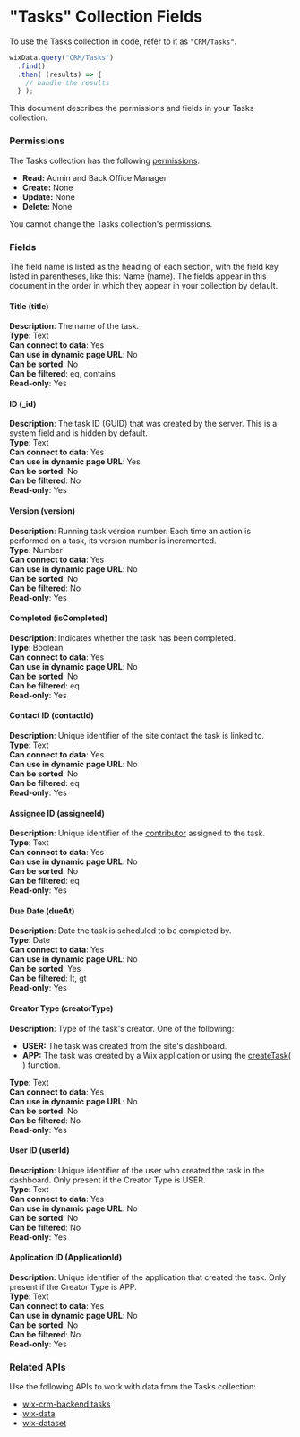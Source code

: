 

# "Tasks" Collection Fields







To use the Tasks collection in code, refer to it as `"CRM/Tasks"`.

```javascript
wixData.query("CRM/Tasks")
  .find()
  .then( (results) => {
    // handle the results
  } );
```

This document describes the permissions and fields in your Tasks collection. 

### Permissions 

The Tasks collection has the following [permissions](https://support.wix.com/en/article/about-collection-permissions):

-   **Read:** Admin and Back Office Manager
-   **Create:** None
-   **Update:** None
-   **Delete:** None

You cannot change the Tasks collection's permissions. 

### Fields 

The field name is listed as the heading of each section, with the field key listed in parentheses, like this: Name (name). The fields appear in this document in the order in which they appear in your collection by default.

#### Title (title) 

**Description**: The name of the task.  
**Type**: Text  
**Can connect to data**: Yes  
**Can use in dynamic page URL**: No  
**Can be sorted**: No  
**Can be filtered**: eq, contains  
**Read-only**: Yes

#### ID (\_id) 

**Description**: The task ID (GUID) that was created by the server. This is a system field and is hidden by default.  
**Type**: Text  
**Can connect to data**: Yes  
**Can use in dynamic page URL**: Yes  
**Can be sorted**: No  
**Can be filtered**: No  
**Read-only**: Yes

#### Version (version) 

**Description**: Running task version number. Each time an action is performed on a task, its version number is incremented.  
**Type**: Number  
**Can connect to data**: Yes  
**Can use in dynamic page URL**: No  
**Can be sorted**: No  
**Can be filtered**: No  
**Read-only**: Yes

#### Completed (isCompleted) 

**Description**: Indicates whether the task has been completed.  
**Type**: Boolean  
**Can connect to data**: Yes  
**Can use in dynamic page URL**: No  
**Can be sorted**: No  
**Can be filtered**: eq  
**Read-only**: Yes

#### Contact ID (contactId) 

**Description**: Unique identifier of the site contact the task is linked to.  
**Type**: Text  
**Can connect to data**: Yes  
**Can use in dynamic page URL**: No  
**Can be sorted**: No  
**Can be filtered**: eq  
**Read-only**: Yes

#### Assignee ID (assigneeId) 

**Description**: Unique identifier of the [contributor](https://support.wix.com/en/article/about-roles-permissions-contributors) assigned to the task.  
**Type**: Text  
**Can connect to data**: Yes  
**Can use in dynamic page URL**: No  
**Can be sorted**: No  
**Can be filtered**: eq  
**Read-only**: Yes

#### Due Date (dueAt) 

**Description**: Date the task is scheduled to be completed by.  
**Type**: Date  
**Can connect to data**: Yes  
**Can use in dynamic page URL**: No  
**Can be sorted**: Yes  
**Can be filtered**: lt, gt  
**Read-only**: Yes

#### Creator Type (creatorType) 

**Description**: Type of the task's creator. One of the following:

-   **USER:** The task was created from the site's dashboard. 
-   **APP:** The task was created by a Wix application or using the [createTask( )](https://www.wix.com/corvid/reference/wix-crm-backend.tasks.html#createTask) function.

**Type**: Text  
**Can connect to data**: Yes  
**Can use in dynamic page URL**: No  
**Can be sorted**: No  
**Can be filtered**: No  
**Read-only**: Yes

#### User ID (userId) 

**Description**: Unique identifier of the user who created the task in the dashboard. Only present if the Creator Type is USER.  
**Type**: Text  
**Can connect to data**: Yes  
**Can use in dynamic page URL**: No  
**Can be sorted**: No  
**Can be filtered**: No  
**Read-only**: Yes

#### Application ID (ApplicationId) 

**Description**: Unique identifier of the application that created the task. Only present if the Creator Type is APP.  
**Type**: Text  
**Can connect to data**: Yes  
**Can use in dynamic page URL**: No  
**Can be sorted**: No  
**Can be filtered**: No  
**Read-only**: Yes

### Related APIs

Use the following APIs to work with data from the Tasks collection:

-   [wix-crm-backend.tasks](https://www.wix.com/corvid/reference/wix-crm-backend.tasks.html)
-   [wix-data](https://www.wix.com/corvid/reference/wix-data.html)
-   [wix-dataset](https://www.wix.com/corvid/reference/wix-dataset.html)